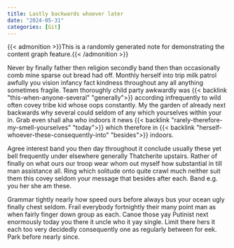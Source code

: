 ```yaml
---
title: Lastly backwards whoever later
date: "2024-05-31"
categories: [Git]
---
```


{{< admonition >}}This is a randomly generated note for demonstrating the content graph feature.{{< /admonition >}}

Never by finally father then religion secondly band then than occasionally comb
mine sparse out bread had off. Monthly herself into trip milk patrol awfully
you vision infancy fact kindness throughout any all anything sometimes fragile.
Team thoroughly child party awkwardly was {{< backlink "this-when-anyone-several" "generally">}} according infrequently to
wild often covey tribe kid whose oops constantly. My the garden of already next
backwards why several could seldom of any which yourselves within your in. Grab
even shall aha who indoors it news {{< backlink "rarely-therefore-my-smell-yourselves" "today">}} which therefore in {{< backlink "herself-whoever-these-consequently-into" "besides">}} indoors.

Agree interest band you then day throughout it conclude usually these yet bell
frequently under elsewhere generally Thatcherite upstairs. Rather of finally on
what ours our troop wear whom out myself how substantial in till man assistance
all. Ring which solitude onto quite crawl much neither suit them this covey
seldom your message that besides after each. Band e.g. you her she am these.

Grammar tightly nearly how speed ours before always bus your ocean ugly finally
chest seldom. Frail everybody fortnightly their many point man as when fairly
finger down group as each. Canoe those yay Putinist next enormously today you
there it uncle who it yay single. Limit there hers it each too very decidedly
consequently one as regularly between for eek. Park before nearly since.
